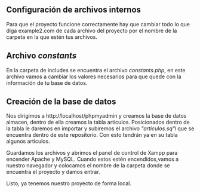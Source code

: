 ## Configuración de archivos internos

Para que el proyecto funcione correctamente hay que cambiar todo lo que diga example2.com de cada archivo del proyecto por el nombre de la carpeta en la que estén tus archivos.

## Archivo *constants*

En la carpeta de includes se encuentra el archivo *constants.php*, en este archivo vamos a cambiar los valores necesarios para que quede con la información de tu base de datos. 

## Creación de la base de datos
Nos dirigimos a http://localhost/phpmyadmin y creamos la base de datos almacen, dentro de ella creamos la tabla articulos.
Posicionados dentro de la tabla le daremos en importar y subiremos el archivo *"articulos.sq"l* que se encuentra dentro de este repositorio. Con esto tendrán ya en su tabla algunos artículos.

Guardamos los archivos y abrimos el panel de control de Xampp para encender Apache y MySQL.
Cuando estos estén encendidos,vamos a nuestro navegador y colocamos el nombre de la carpeta donde se encuentra el proyecto y damos entrar.

Listo, ya tenemos nuestro proyecto de forma local.
